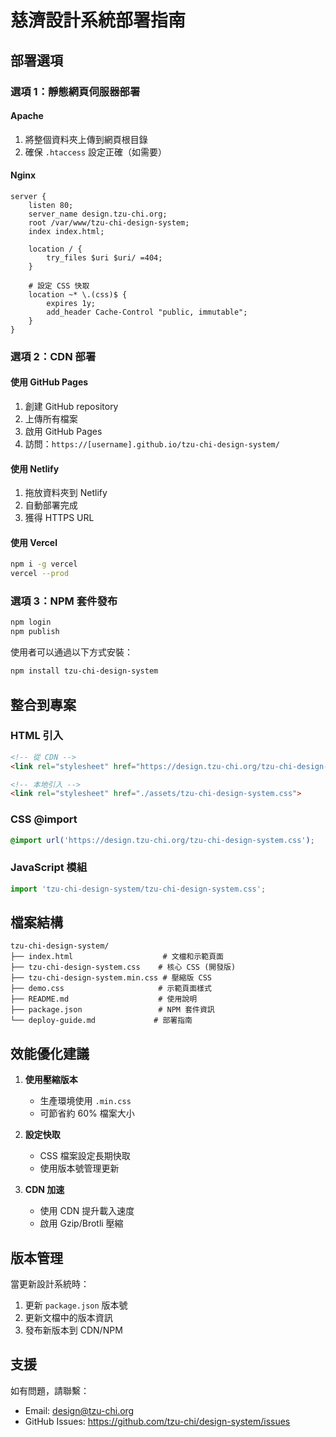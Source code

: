# 慈濟設計系統部署指南

## 部署選項

### 選項 1：靜態網頁伺服器部署

#### Apache
1. 將整個資料夾上傳到網頁根目錄
2. 確保 `.htaccess` 設定正確（如需要）

#### Nginx
```nginx
server {
    listen 80;
    server_name design.tzu-chi.org;
    root /var/www/tzu-chi-design-system;
    index index.html;
    
    location / {
        try_files $uri $uri/ =404;
    }
    
    # 設定 CSS 快取
    location ~* \.(css)$ {
        expires 1y;
        add_header Cache-Control "public, immutable";
    }
}
```

### 選項 2：CDN 部署

#### 使用 GitHub Pages
1. 創建 GitHub repository
2. 上傳所有檔案
3. 啟用 GitHub Pages
4. 訪問：`https://[username].github.io/tzu-chi-design-system/`

#### 使用 Netlify
1. 拖放資料夾到 Netlify
2. 自動部署完成
3. 獲得 HTTPS URL

#### 使用 Vercel
```bash
npm i -g vercel
vercel --prod
```

### 選項 3：NPM 套件發布

```bash
npm login
npm publish
```

使用者可以通過以下方式安裝：
```bash
npm install tzu-chi-design-system
```

## 整合到專案

### HTML 引入
```html
<!-- 從 CDN -->
<link rel="stylesheet" href="https://design.tzu-chi.org/tzu-chi-design-system.css">

<!-- 本地引入 -->
<link rel="stylesheet" href="./assets/tzu-chi-design-system.css">
```

### CSS @import
```css
@import url('https://design.tzu-chi.org/tzu-chi-design-system.css');
```

### JavaScript 模組
```javascript
import 'tzu-chi-design-system/tzu-chi-design-system.css';
```

## 檔案結構

```
tzu-chi-design-system/
├── index.html                    # 文檔和示範頁面
├── tzu-chi-design-system.css    # 核心 CSS (開發版)
├── tzu-chi-design-system.min.css # 壓縮版 CSS
├── demo.css                     # 示範頁面樣式
├── README.md                    # 使用說明
├── package.json                 # NPM 套件資訊
└── deploy-guide.md             # 部署指南
```

## 效能優化建議

1. **使用壓縮版本**
   - 生產環境使用 `.min.css`
   - 可節省約 60% 檔案大小

2. **設定快取**
   - CSS 檔案設定長期快取
   - 使用版本號管理更新

3. **CDN 加速**
   - 使用 CDN 提升載入速度
   - 啟用 Gzip/Brotli 壓縮

## 版本管理

當更新設計系統時：
1. 更新 `package.json` 版本號
2. 更新文檔中的版本資訊
3. 發布新版本到 CDN/NPM

## 支援

如有問題，請聯繫：
- Email: design@tzu-chi.org
- GitHub Issues: https://github.com/tzu-chi/design-system/issues
